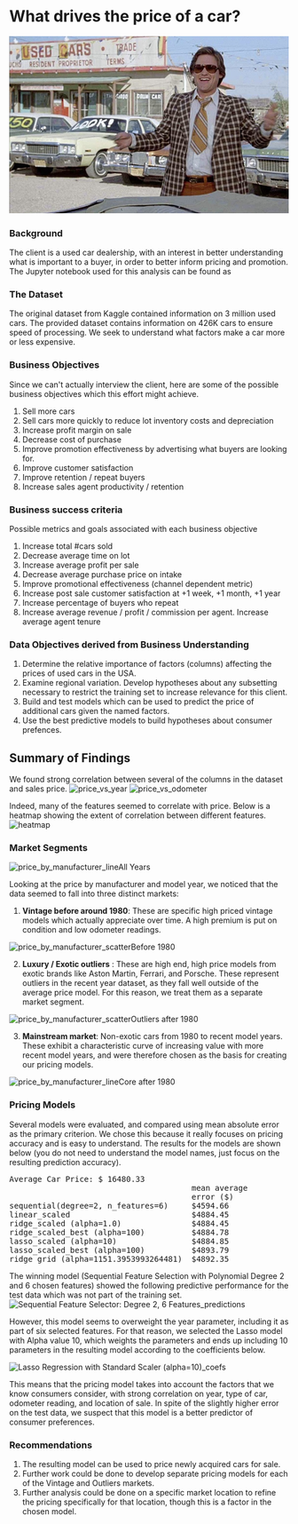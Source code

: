 # What drives the price of a car?

![](images/kurt.jpeg)

### Background
The client is a used car dealership, with an interest in better understanding what is important to a buyer, in order to better inform pricing and promotion.
The Jupyter notebook used for this analysis can be found as 

### The Dataset
The original dataset from Kaggle contained information on 3 million used cars. The provided dataset contains information on 426K cars to ensure speed of processing.  We seek to understand what factors make a car more or less expensive.
### Business Objectives
Since we can't actually interview the client, here are some of the possible business objectives which this effort might achieve.
1. Sell more cars
2. Sell cars more quickly to reduce lot inventory costs and depreciation
3. Increase profit margin on sale
4. Decrease cost of purchase
5. Improve promotion effectiveness by advertising what buyers are looking for.
6. Improve customer satisfaction
7. Improve retention / repeat buyers
8. Increase sales agent productivity / retention

### Business success criteria
Possible metrics and goals associated with each business objective
1. Increase total #cars sold
2. Decrease average time on lot
3. Increase average profit per sale
4. Decrease average purchase price on intake
5. Improve promotional effectiveness (channel dependent metric)
6. Increase post sale customer satisfaction at +1 week, +1 month, +1 year
7. Increase percentage of buyers who repeat
8. Increase average revenue / profit / commission per agent.  Increase average agent tenure

### Data Objectives derived from Business Understanding

1. Determine the relative importance of factors (columns) affecting the prices of used cars in the USA.
2. Examine regional variation.  Develop hypotheses about any subsetting necessary to restrict the training set to increase relevance for this client.
2. Build and test models which can be used to predict the price of additional cars given the named factors.
3. Use the best predictive models to build hypotheses about consumer prefences.

## Summary of Findings
We found strong correlation between several of the columns in the dataset and sales price.
![price_vs_year](https://github.com/user-attachments/assets/cf33507e-e346-442b-9fa1-594e26505116)
![price_vs_odometer](https://github.com/user-attachments/assets/37677f48-673e-4ad5-9641-8ea4c2f0ab40)

Indeed, many of the features seemed to correlate with price.  Below is a heatmap showing the extent of correlation between different features.
![heatmap](https://github.com/user-attachments/assets/a38d5bd7-1221-47c2-bdbe-02b31e0095c0)

### Market Segments

![price_by_manufacturer_lineAll Years](https://github.com/user-attachments/assets/6539184b-a643-49be-ac8b-29546222d6c1)

Looking at the price by manufacturer and model year, we noticed that the data seemed to fall into three distinct markets:

1. **Vintage before around 1980**:  These are specific high priced vintage models which actually appreciate over time.  A high premium is put on condition and low odometer readings.
   
![price_by_manufacturer_scatterBefore 1980](https://github.com/user-attachments/assets/b935e42f-d09b-45c4-aa2d-dbbe13767f94)

2. **Luxury / Exotic outliers** : These are high end, high price models from exotic brands like Aston Martin, Ferrari, and Porsche.  These represent outliers in the recent year dataset, as they fall well outside of the average price model.  For this reason, we treat them as a separate market segment.

![price_by_manufacturer_scatterOutliers after 1980](https://github.com/user-attachments/assets/6ee73395-556c-4b2f-a9d4-bf8c33c341d2)

3. **Mainstream market**:  Non-exotic cars from 1980 to recent model years.  These exhibit a characteristic curve of increasing value with more recent model years, and were therefore chosen as the basis for creating our pricing models.

![price_by_manufacturer_lineCore after 1980](https://github.com/user-attachments/assets/0a6a71ac-7e5f-494c-9681-bf275c8c52da)

### Pricing Models

Several models were evaluated, and compared using mean absolute error as the primary criterion.  We chose this because it really focuses on pricing accuracy and is easy to understand.  The results for the models are shown below (you do not need to understand the model names, just focus on the resulting prediction accuracy).

<pre>
Average Car Price: $ 16480.33
                                       mean average                mean average
                                       error ($)                   error (%)
sequential(degree=2, n_features=6)     $4594.66                    27.88%
linear_scaled                          $4884.45                    29.64%
ridge_scaled (alpha=1.0)               $4884.45                    29.64%
ridge_scaled_best (alpha=100)          $4884.78                    29.64%
lasso_scaled (alpha=10)                $4884.85                    29.64%
lasso_scaled_best (alpha=100)          $4893.79                    29.69%
ridge_grid (alpha=1151.3953993264481)  $4892.35                    29.69%
</pre>

The winning model (Sequential Feature Selection with Polynomial Degree 2 and 6 chosen features) showed the following predictive performance for the test data which was not part of the training set.
![Sequential Feature Selector: Degree 2, 6 Features_predictions](https://github.com/user-attachments/assets/12da90b0-cee7-434a-9c0b-1b6539d7b120)

However, this model seems to overweight the year parameter, including it as part of six selected features.  For that reason, we selected the Lasso model with Alpha value 10, which weights the parameters and ends up including 10 parameters in the resulting model according to the coefficients below.

![Lasso Regression with Standard Scaler (alpha=10)_coefs](https://github.com/user-attachments/assets/dfb12e0e-53d2-43e3-a560-3977a8e6b953)

This means that the pricing model takes into account the factors that we know consumers consider, with strong correlation on year, type of car, odometer reading, and location of sale.  In spite of the slightly higher error on the test data, we suspect that this model is a better predictor of consumer preferences.

### Recommendations

1. The resulting model can be used to price newly acquired cars for sale.
2. Further work could be done to develop separate pricing models for each of the Vintage and Outliers markets.
3. Further analysis could be done on a specific market location to refine the pricing specifically for that location, though this is a factor in the chosen model.





